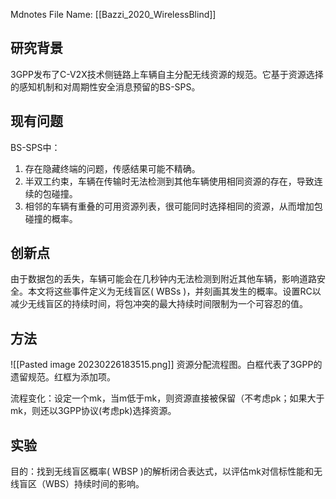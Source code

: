  Mdnotes File Name: [[Bazzi_2020_WirelessBlind]]
## 研究背景
3GPP发布了C-V2X技术侧链路上车辆自主分配无线资源的规范。它基于资源选择的感知机制和对周期性安全消息预留的BS-SPS。

## 现有问题
BS-SPS中：
1. 存在隐藏终端的问题，传感结果可能不精确。
2. 半双工约束，车辆在传输时无法检测到其他车辆使用相同资源的存在，导致连续的包碰撞。
3. 相邻的车辆有重叠的可用资源列表，很可能同时选择相同的资源，从而增加包碰撞的概率。

## 创新点
由于数据包的丢失，车辆可能会在几秒钟内无法检测到附近其他车辆，影响道路安全。本文将这些事件定义为无线盲区( WBSs )，并刻画其发生的概率。设置RC以减少无线盲区的持续时间，将包冲突的最大持续时间限制为一个可容忍的值。

## 方法
![[Pasted image 20230226183515.png]]
资源分配流程图。白框代表了3GPP的遗留规范。红框为添加项。

流程变化：设定一个mk，当m低于mk，则资源直接被保留（不考虑pk；如果大于mk，则还以3GPP协议(考虑pk)选择资源。

## 实验
目的：找到无线盲区概率( WBSP )的解析闭合表达式，以评估mk对信标性能和无线盲区（WBS）持续时间的影响。